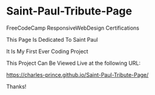 # Saint-Paul-Tribute-Page
FreeCodeCamp ResponsiveWebDesign Certifications

This Page Is Dedicated To Saint Paul

It Is My First Ever Coding Project

This Project Can Be Viewed Live at the following URL:

https://charles-prince.github.io/Saint-Paul-Tribute-Page/

Thanks!
